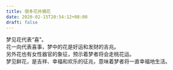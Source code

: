 ```yaml
---
title: 很多花并摘花
date: 2020-02-15T20:54:12+08:00
draft: false
---
```


梦见花代表“喜”。<br>
花一向代表喜事，梦中的花是好运和发财的吉兆。<br>
另外花也有女性器官的象征，预示着梦者将会走桃花运。<br>
梦见鲜花，是吉祥、幸福和欢乐的征兆，意味着梦者将一直幸福地生活。<br>
